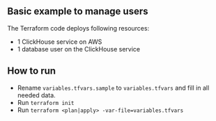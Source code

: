 ## Basic example to manage users

The Terraform code deploys following resources:
- 1 ClickHouse service on AWS
- 1 database user on the ClickHouse service

## How to run

- Rename `variables.tfvars.sample` to `variables.tfvars` and fill in all needed data.
- Run `terraform init`
- Run `terraform <plan|apply> -var-file=variables.tfvars`

